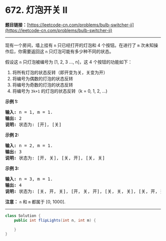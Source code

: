 # 672. 灯泡开关 Ⅱ

**题目链接：**[https://leetcode-cn.com/problems/bulb-switcher-ii](https://leetcode-cn.com/problems/bulb-switcher-ii)

---

<div class="content__1Y2H">
 <div class="notranslate">
  <p>现有一个房间，墙上挂有&nbsp;<code>n</code>&nbsp;只已经打开的灯泡和 4 个按钮。在进行了&nbsp;<code>m</code>&nbsp;次未知操作后，你需要返回这&nbsp;<code>n</code>&nbsp;只灯泡可能有多少种不同的状态。</p> 
  <p>假设这 <code>n</code> 只灯泡被编号为 [1, 2, 3 ..., n]，这 4 个按钮的功能如下：</p> 
  <ol> 
   <li>将所有灯泡的状态反转（即开变为关，关变为开）</li> 
   <li>将编号为偶数的灯泡的状态反转</li> 
   <li>将编号为奇数的灯泡的状态反转</li> 
   <li>将编号为 <code>3k+1</code> 的灯泡的状态反转（k = 0, 1, 2, ...)</li> 
  </ol> 
  <p><strong>示例 1:</strong></p> 
  <pre class="language-text"><strong>输入:</strong> n = 1, m = 1.
<strong>输出:</strong> 2
<strong>说明:</strong> 状态为: [开], [关]
</pre> 
  <p><strong>示例 2:</strong></p> 
  <pre class="language-text"><strong>输入:</strong> n = 2, m = 1.
<strong>输出:</strong> 3
<strong>说明:</strong> 状态为: [开, 关], [关, 开], [关, 关]
</pre> 
  <p><strong>示例 3:</strong></p> 
  <pre class="language-text"><strong>输入:</strong> n = 3, m = 1.
<strong>输出:</strong> 4
<strong>说明:</strong> 状态为: [关, 开, 关], [开, 关, 开], [关, 关, 关], [关, 开, 开].
</pre> 
  <p><strong>注意：</strong>&nbsp;<code>n</code>&nbsp;和&nbsp;<code>m</code> 都属于 [0, 1000].</p> 
 </div>
</div>

---

```java
class Solution {
    public int flipLights(int n, int m) {
        
    }
}
```